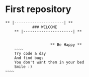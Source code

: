 # First repository
	** |----------------------| **
                ### WELCOME
        ** |----------------------| **


                        ** Be Happy **
        ~~~~
        Try code a day
        And find bugs
        You don't want them in your bed
        Smile :)
	~~~~
